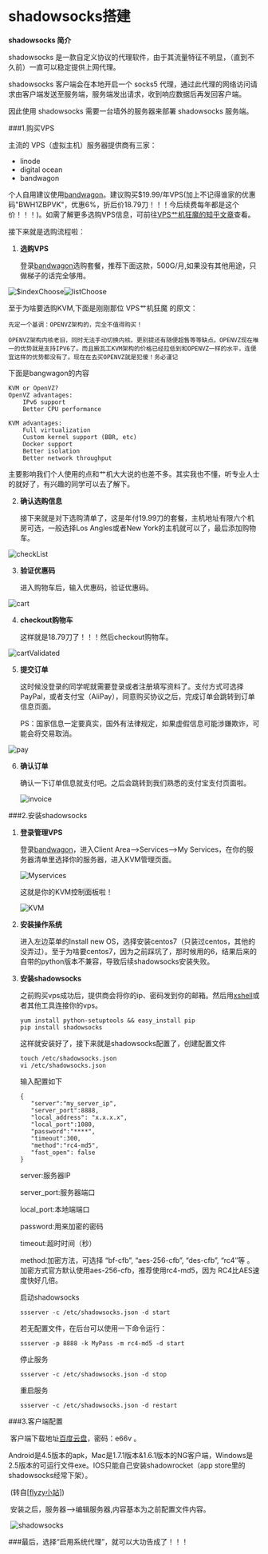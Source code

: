 # shadowsocks搭建

**shadowsocks 简介**

shadowsocks 是一款自定义协议的代理软件，由于其流量特征不明显，（直到不久前）一直可以稳定提供上网代理。

shadowsocks 客户端会在本地开启一个 socks5 代理，通过此代理的网络访问请求由客户端发送至服务端，服务端发出请求，收到响应数据后再发回客户端。

因此使用 shadowsocks 需要一台墙外的服务器来部署 shadowsocks 服务端。



###1.购买VPS

主流的 VPS（虚拟主机）服务器提供商有三家：

- linode
- digital ocean
- bandwagon

个人自用建议使用[bandwagon](https://bwh1.net/ "bandwagon")。建议购买$19.99/年VPS(加上不记得谁家的优惠码"BWH1ZBPVK"，优惠6%，折后价18.79刀！！！今后续费每年都是这个价！！！)。如需了解更多选购VPS信息，可前往[VPS艹机狂魔的知乎文章](https://zhuanlan.zhihu.com/p/32811900)查看。

接下来就是选购流程啦：

1. **选购VPS**

   登录[bandwagon](https://bwh1.net/ "bandwagon")选购套餐，推荐下面这款，500G/月,如果没有其他用途，只做梯子的话完全够用。

![$indexChoose](https://dfs.ubtob.com/group1/M00/88/9B/CgpkyFr70k2ASW6BAABpNuZ70Uc165.png)![listChoose](https://dfs.ubtob.com/group1/M00/88/9B/CgpkyFr71RmAVz6eAADxJWczqIo936.png)

至于为啥要选购KVM,下面是刚刚那位 VPS艹机狂魔 的原文：

```
先定一个基调：OPENVZ架构的，完全不值得购买！

OPENVZ架构内核老旧，同时无法手动切换内核。更别提还有随便超售等等缺点。OPENVZ现在唯一的优势就是支持IPV6了。而且搬瓦工KVM架构的价格已经拉低到和OPENVZ一样的水平，连便宜这样的优势都没有了。现在在去买OPENVZ就是犯傻！务必谨记
```

下面是bangwagon的内容

```
KVM or OpenVZ?
OpenVZ advantages:
	IPv6 support
	Better CPU performance

KVM advantages:
	Full virtualization
	Custom kernel support (BBR, etc)
	Docker support
	Better isolation
	Better network throughput
```

主要影响我们个人使用的点和艹机大大说的也差不多。其实我也不懂，听专业人士的就好了，有兴趣的同学可以去了解下。

2. **确认选购信息**

   接下来就是对下选购清单了，这是年付19.99刀的套餐，主机地址有限六个机房可选，一般选择Los Angles或者New York的主机就可以了，最后添加购物车。

![checkList](https://dfs.ubtob.com/group1/M00/88/9B/CgpkyFr71z-AMNnnAADisgHVDMI574.png)

3. **验证优惠码**

   进入购物车后，输入优惠码，验证优惠码。

![cart](https://dfs.ubtob.com/group1/M00/88/9B/CgpkyFr72HaABEzdAACNUSmbcWg621.png)

4. **checkout购物车**

   这样就是18.79刀了！！！然后checkout购物车。

![cartValidated](https://dfs.ubtob.com/group1/M00/88/9B/CgpkyFr72WuAFDqeAACc8QcBW9s937.png)

5. **提交订单**

   这时候没登录的同学呢就需要登录或者注册填写资料了。支付方式可选择PayPal，或者支付宝（AliPay），同意购买协议之后，完成订单会跳转到订单信息页面。

   PS：国家信息一定要真实，国外有法律规定，如果虚假信息可能涉嫌欺诈，可能会将交易取消。

![pay](https://dfs.ubtob.com/group1/M00/88/9B/CgpkyFr72iuAJaiDAACxK-bJozs267.png)

6. **确认订单**

   确认一下订单信息就支付吧。之后会跳转到我们熟悉的支付宝支付页面啦。

   ![invoice](https://dfs.ubtob.com/group1/M00/88/9B/CgpkyFr721KAAtWCAACtiotYgDU823.png)

   

###2.安装shadowsocks

1. **登录管理VPS**

   登录[bandwagon](https://bwh1.net/ "bandwagon")，进入Client Area——>Services——>My Services，在你的服务器清单里选择你的服务器，进入KVM管理页面。

   ![Myservices](https://dfs.ubtob.com/group1/M00/88/9B/CgpkyFr73jyAMl3WAAC9OOGmnGU283.png) 

   这就是你的KVM控制面板啦！

   ![KVM](https://dfs.ubtob.com/group1/M00/88/9B/CgpkyFr73rWANarXAAD4BfM2hNU386.png)

2. **安装操作系统**

   进入左边菜单的Install new OS，选择安装centos7（只装过centos，其他的没弄过）。至于为啥要centos7，因为之前踩坑了，那时候用的6，结果后来的自带的python版本不兼容，导致后续shadowsocks安装失败。

3. **安装shadowsocks**

   之前购买vps成功后，提供商会将你的ip、密码发到你的邮箱。然后用[xshell](http://www.netsarang.com/download/down_form.html?code=622)或者其他工具连接你的vps。

   ```
   yum install python-setuptools && easy_install pip
   pip install shadowsocks 
   ```

   这样就安装好了，接下来就是shadowsocks配置了，创建配置文件

   ```
   touch /etc/shadowsocks.json
   vi /etc/shadowsocks.json 
   ```

   输入配置如下

   ```
   { 
      "server":"my_server_ip", 
      "server_port":8888, 
      "local_address": "x.x.x.x",
      "local_port":1080, 
      "password":"****",
      "timeout":300, 
      "method":"rc4-md5", 
      "fast_open": false 
   } 
   ```

   server:服务器IP

   server_port:服务器端口

   local_port:本地端端口

   password:用来加密的密码

   timeout:超时时间（秒）

   method:加密方法，可选择 “bf-cfb”, “aes-256-cfb”, “des-cfb”, “rc4″等 。加密方式官方默认使用aes-256-cfb，推荐使用rc4-md5，因为 RC4比AES速度快好几倍。 

   

   启动shadowsocks

   ``````
   ssserver -c /etc/shadowsocks.json -d start
   ``````

   若无配置文件，在后台可以使用一下命令运行：

   ```
   ssserver -p 8888 -k MyPass -m rc4-md5 -d start
   ```

   停止服务

   ```
   ssserver -c /etc/shadowsocks.json -d stop
   ```

   重启服务

   ```
   ssserver -c /etc/shadowsocks.json -d restart
   ```

   

###3.客户端配置

​	客户端下载地址[百度云盘]([https://pan.baidu.com/s/1GgzKSzEmqctQ5MUvQ4RR1g](https://www.flyzy2005.com/go/go.php?url=https://pan.baidu.com/s/1GgzKSzEmqctQ5MUvQ4RR1g) )，密码：e66v 。

​	Android是4.5版本的apk，Mac是1.7.1版本&1.6.1版本的NG客户端，Windows是2.5版本的可运行文件exe。IOS只能自己安装shadowrocket（app store里的shadowsocks经常下架）。

​	(转自[[flyzy小站](https://www.flyzy2005.com/fan-qiang/shadowsocks/ss-clients-baidu-cloud-download/)])

​	安装之后，服务器——>编辑服务器,内容基本为之前配置文件内容。

​	![shadowsocks](https://dfs.ubtob.com/group1/M00/88/9B/CgpkyFr750OAG8O0AABX4BBJqrs958.png)



###最后，选择“启用系统代理”，就可以大功告成了！！！